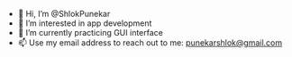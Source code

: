 - 👋 Hi, I’m @ShlokPunekar
- 👀 I’m interested in app development
- 🌱 I’m currently practicing GUI interface
- 📫 Use my email address to reach out to me:  punekarshlok@gmail.com
